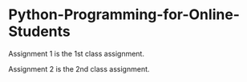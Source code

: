 # Python-Programming-for-Online-Students

Assignment 1 is the 1st class assignment.


Assignment 2 is the 2nd class assignment.
